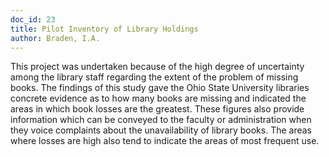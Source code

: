 ```yaml
---
doc_id: 23
title: Pilot Inventory of Library Holdings
author: Braden, I.A.
---
```


This project was undertaken because of the
high degree of uncertainty among the library
staff regarding the extent of the problem of
missing books.  The findings of this study gave
the Ohio State University libraries concrete
evidence as to how many books are missing
and indicated the areas in which book losses
are the greatest.  These figures also provide
information which can be conveyed to the
faculty or administration when they voice
complaints about the unavailability of library
books.  The areas where losses are high also
tend to indicate the areas of most frequent
use.